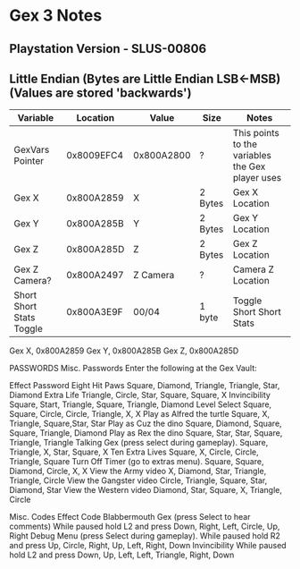# Gex 3 Notes

## Playstation Version - SLUS-00806

## Little Endian (Bytes are Little Endian LSB<-MSB) (Values are stored 'backwards')

| Variable                 | Location   | Value      | Size    | Notes                                            |
| ------------------------ | ---------- | ---------- | ------- | ------------------------------------------------ |
| GexVars Pointer          | 0x8009EFC4 | 0x800A2800 | ?       | This points to the variables the Gex player uses |
| Gex X                    | 0x800A2859 | X          | 2 Bytes | Gex X Location                                   |
| Gex Y                    | 0x800A285B | Y          | 2 Bytes | Gex Y Location                                   |
| Gex Z                    | 0x800A285D | Z          | 2 Bytes | Gex Z Location                                   |
| Gex Z Camera?            | 0x800A2497 | Z Camera   | ?       | Camera Z Location                                |
| Short Short Stats Toggle | 0x800A3E9F | 00/04      | 1 byte  | Toggle Short Short Stats                         |

Gex X, 0x800A2859
Gex Y, 0x800A285B
Gex Z, 0x800A285D

PASSWORDS
Misc. Passwords
Enter the following at the Gex Vault:

Effect	Password
Eight Hit Paws	Square, Diamond, Triangle, Triangle, Star, Diamond
Extra Life	Triangle, Circle, Star, Square, Square, X
Invincibility	Square, Start, Triangle, Square, Triangle, Diamond
Level Select	Square, Square, Circle, Circle, Triangle, X, X
Play as Alfred the turtle	Square, X, Triangle, Square,Star, Star
Play as Cuz the dino	Square, Diamond, Square, Square, Triangle, Diamond
Play as Rex the dino	Square, Star, Star, Square, Triangle, Triangle
Talking Gex (press select during gameplay).	Square, Triangle, X, Star, Square, X
Ten Extra Lives	Square, X, Circle, Circle, Triangle, Square
Turn Off Timer (go to extras menu).	Square, Square, Diamond, Circle, X, X
View the Army video	X, Diamond, Star, Triangle, Triangle, Circle
View the Gangster video	Circle, Triangle, Square, Star, Diamond, Star
View the Western video	Diamond, Star, Square, X, Triangle, Circle

Misc. Codes
Effect	Code
Blabbermouth Gex (press Select to hear comments)	While paused hold L2 and press Down, Right, Left, Circle, Up, Right
Debug Menu (press Select during gameplay).	While paused hold R2 and press Up, Circle, Right, Up, Left, Right, Down
Invincibility	While paused hold L2 and press Down, Up, Left, Left, Triangle, Right, Down